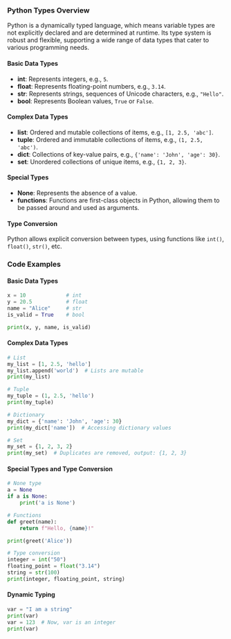 ### Python Types Overview

Python is a dynamically typed language, which means variable types are not explicitly declared and are determined at runtime. Its type system is robust and flexible, supporting a wide range of data types that cater to various programming needs.

#### Basic Data Types

- **int**: Represents integers, e.g., `5`.
- **float**: Represents floating-point numbers, e.g., `3.14`.
- **str**: Represents strings, sequences of Unicode characters, e.g., `"Hello"`.
- **bool**: Represents Boolean values, `True` or `False`.

#### Complex Data Types

- **list**: Ordered and mutable collections of items, e.g., `[1, 2.5, 'abc']`.
- **tuple**: Ordered and immutable collections of items, e.g., `(1, 2.5, 'abc')`.
- **dict**: Collections of key-value pairs, e.g., `{'name': 'John', 'age': 30}`.
- **set**: Unordered collections of unique items, e.g., `{1, 2, 3}`.

#### Special Types

- **None**: Represents the absence of a value.
- **functions**: Functions are first-class objects in Python, allowing them to be passed around and used as arguments.

#### Type Conversion

Python allows explicit conversion between types, using functions like `int()`, `float()`, `str()`, etc.

### Code Examples

#### Basic Data Types

```python
x = 10             # int
y = 20.5           # float
name = "Alice"     # str
is_valid = True    # bool

print(x, y, name, is_valid)
```

#### Complex Data Types

```python
# List
my_list = [1, 2.5, 'hello']
my_list.append('world')  # Lists are mutable
print(my_list)

# Tuple
my_tuple = (1, 2.5, 'hello')
print(my_tuple)

# Dictionary
my_dict = {'name': 'John', 'age': 30}
print(my_dict['name'])  # Accessing dictionary values

# Set
my_set = {1, 2, 3, 2}
print(my_set)  # Duplicates are removed, output: {1, 2, 3}
```

#### Special Types and Type Conversion

```python
# None type
a = None
if a is None:
    print('a is None')

# Functions
def greet(name):
    return f"Hello, {name}!"

print(greet('Alice'))

# Type conversion
integer = int("50")
floating_point = float("3.14")
string = str(100)
print(integer, floating_point, string)
```

#### Dynamic Typing

```python
var = "I am a string"
print(var)
var = 123  # Now, var is an integer
print(var)
```
